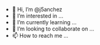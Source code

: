 - 👋 Hi, I’m @j5anchez
- 👀 I’m interested in ...
- 🌱 I’m currently learning ...
- 💞️ I’m looking to collaborate on ...
- 📫 How to reach me ...

<!---
j5anchez/j5anchez is a ✨ special ✨ repository because its `README.md` (this file) appears on your GitHub profile.
You can click the Preview link to take a look at your changes.
--->
